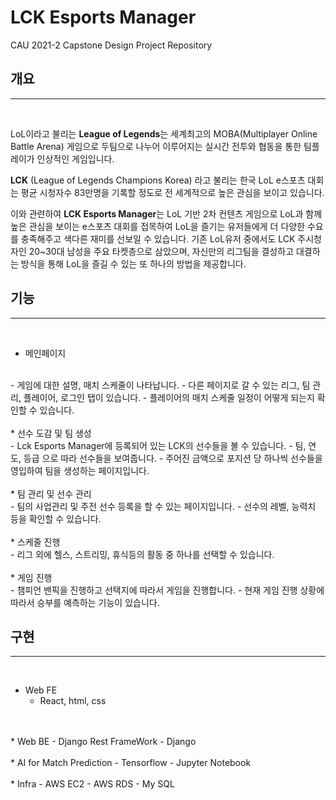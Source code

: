 LCK Esports Manager
==========
CAU 2021-2 Capstone Design Project Repository

개요
--------
<hr/>
<br>

LoL이라고 불리는 **League of Legends**는 세계최고의  MOBA(Multiplayer Online Battle Arena) 게임으로 두팀으로 나누어 이루어지는 실시간 전투와 협동을 통한 팀플레이가 인상적인 게임입니다.
<br>

**LCK** (League of Legends Champions Korea) 라고 불리는 한국 LoL e스포츠 대회는 평균 시청자수 83만명을 기록할 정도로 전 세계적으로 높은 관심을 보이고 있습니다. 
<br> 

이와 관련하여 **LCK Esports Manager**는 LoL 기반 2차 컨텐츠 게임으로 LoL과 함께 높은 관심을 보이는 e스포츠 대회를 접목하여 LoL을 즐기는 유저들에게 더 다양한 수요를 충족해주고 색다른 재미를 선보일 수 있습니다. 기존 LoL유저 중에서도 LCK 주시청자인 20~30대 남성을 주요 타켓층으로 삼았으며, 자신만의 리그팀을 결성하고 대결하는 방식을 통해 LoL을 즐길 수 있는 또 하나의 방법을 제공합니다.


기능
--------
<hr/>
<br>

* 메인페이지
<br>
    - 게임에 대한 설명, 매치 스케줄이 나타납니다.
    - 다른 페이지로 갈 수 있는 리그, 팀 관리, 플레이어, 로그인 탭이 있습니다.
    - 플레이어의 매치 스케줄 일정이 어떻게 되는지 확인할 수 있습니다.
<br>
<br>
* 선수 도감 및 팀 생성
<br>
    - Lck Esports Manager에 등록되어 있는 LCK의 선수들을 볼 수 있습니다.
    - 팀, 연도, 등급 으로 따라 선수들을 보여줍니다.
    - 주어진 금액으로 포지션 당 하나씩 선수들을 영입하여 팀을 생성하는 페이지입니다.
<br>
<br>
* 팀 관리 및 선수 관리
<br>
    - 팀의 사업관리 및 주전 선수 등록을 할 수 있는 페이지입니다.
    - 선수의 레벨, 능력치 등을 확인할 수 있습니다.
<br>
<br>
* 스케줄 진행
<br>
    - 리그 외에 헬스, 스트리밍, 휴식등의 활동 중 하나를 선택할 수 있습니다.
<br>
<br>
* 게임 진행
<br>
    - 챔피언 밴픽을 진행하고 선택지에 따라서 게임을 진행합니다.
    - 현재 게임 진행 상황에 따라서 승부를 예측하는 기능이 있습니다.
<br>


구현
--------
<hr/>
<br>

* Web FE
    - React, html, css
<br>
<br>
* Web BE
    - Django Rest FrameWork
    - Django
<br>
<br>
* AI for Match Prediction
    - Tensorflow
    - Jupyter Notebook
<br>
<br>
* Infra
    - AWS EC2
    - AWS RDS
    - My SQL

